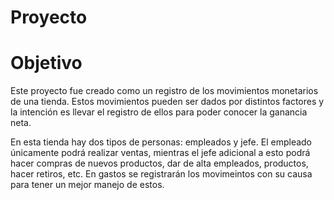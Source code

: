 # Proyecto

# Objetivo 
Este proyecto fue creado como un registro de los movimientos monetarios de una tienda. Estos movimientos pueden ser dados por distintos factores y la intención es llevar el registro de ellos para poder conocer la ganancia neta.

En esta tienda hay dos tipos de personas: empleados y jefe. El empleado únicamente podrá realizar ventas, mientras el jefe adicional a esto podrá hacer compras de nuevos productos, dar de alta empleados, productos, hacer retiros, etc. En gastos se registrarán los movimeintos con su causa para tener un mejor manejo de estos.
